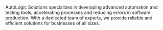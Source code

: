 AutoLogic Solutions specializes in developing advanced automation and testing tools, accelerating processes and reducing errors in software production. With a dedicated team of experts, we provide reliable and efficient solutions for businesses of all sizes.
